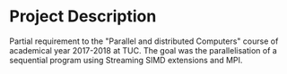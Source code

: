 # Project Description
Partial requirement to the "Parallel and distributed Computers" course of academical year 2017-2018 at TUC.
The goal was the parallelisation of a sequential program using Streaming SIMD extensions and MPI.
